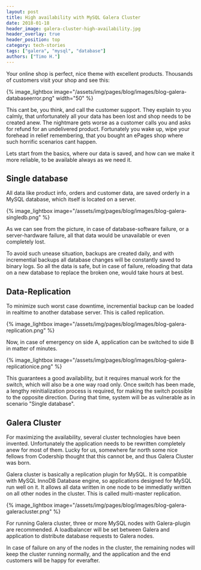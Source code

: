 ```yaml
---
layout: post
title: High availability with MySQL Galera Cluster
date: 2018-01-18
header_image: galera-cluster-high-availability.jpg
header_overlay: true
header_position: top
category: tech-stories
tags: ["galera", "mysql", "database"]
authors: ["Timo H."]
---
```


Your online shop is perfect, nice theme with excellent products.
Thousands of customers visit your shop and see this:

{% image_lightbox image="/assets/img/pages/blog/images/blog-galera-databaseerror.png" width="50" %}

This cant be, you think, and call the customer support. They explain to you calmly, that unfortunately all your data has been lost and shop needs to be created anew.
The nightmare gets worse as a customer calls you and asks for refund for an undelivered product.
Fortunately you wake up, wipe your forehead in relief remembering, that you bought an ePages shop where such horrific scenarios cant happen.

Lets start from the basics, where our data is saved, and how can we make it more reliable, to be available always as we need it.

## Single database

All data like product info, orders and customer data, are saved orderly in a MySQL database, which itself is located on a server.

{% image_lightbox image="/assets/img/pages/blog/images/blog-galera-singledb.png" %}

As we can see from the picture, in case of database-software failure, or a server-hardware failure, all that data would be unavailable or even completely lost.

To avoid such unease situation, backups are created daily, and with incremential backups all database changes will be constantly saved to binary logs.
So all the data is safe, but in case of failure, reloading that data on a new database to replace the broken one, would take hours at best.

## Data-Replication

To minimize such worst case downtime, incremential backup can be loaded in realtime to another database server. This is called replication.

{% image_lightbox image="/assets/img/pages/blog/images/blog-galera-replication.png" %}

Now, in case of emergency on side A, application can be switched to side B in matter of minutes.

{% image_lightbox image="/assets/img/pages/blog/images/blog-galera-replicationice.png" %}

This guarantees a good availability, but it requires manual work for the switch, which will also be a one way road only.
Once switch has been made, a lengthy reinitialization process is required, for making the switch possible to the opposite direction.
During that time, system will be as vulnerable as in scenario "Single database".

## Galera Cluster

For maximizing the availability, several cluster technologies have been invented.
Unfortunately the application needs to be rewritten completely anew for most of them.
Lucky for us, somewhere far north some nice fellows from Codership thought that this cannot be, and thus Galera Cluster was born.

Galera cluster is basically a replication plugin for MySQL. It is compatible with MySQL InnoDB Database engine, so applications designed for MySQL run well on it.
It allows all data written in one node to be immediatly written on all other nodes in the cluster. This is called multi-master replication.

{% image_lightbox image="/assets/img/pages/blog/images/blog-galera-galeracluster.png" %}

For running Galera cluster, three or more MySQL nodes with Galera-plugin are recommended.
A loadbalancer will be set between Galera and application to distribute database requests to Galera nodes.

In case of failure on any of the nodes in the cluster, the remaining nodes will keep the cluster running normally, and the application and the end customers will be happy for everafter.
